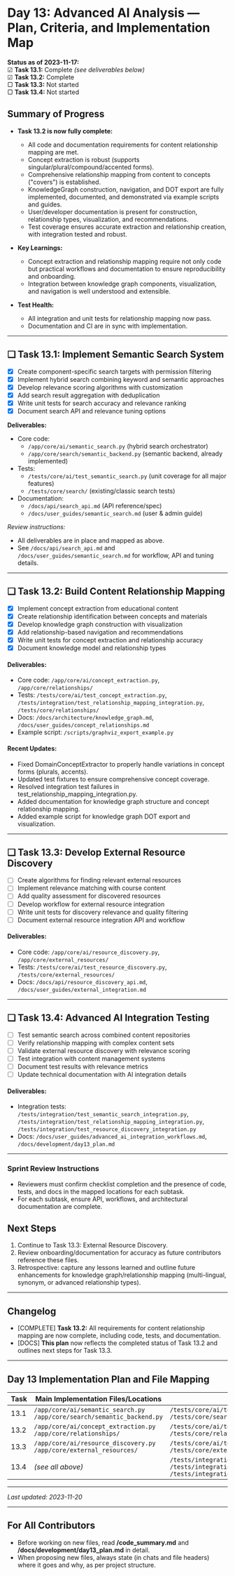 # Day 13: Advanced AI Analysis — Plan, Criteria, and Implementation Map

**Status as of 2023-11-17:**  
☑ **Task 13.1:** Complete *(see deliverables below)*  
☑ **Task 13.2:** Complete  
▢ **Task 13.3:** Not started  
▢ **Task 13.4:** Not started

## Summary of Progress

- **Task 13.2 is now fully complete:**  
  - All code and documentation requirements for content relationship mapping are met.
  - Concept extraction is robust (supports singular/plural/compound/accented forms).
  - Comprehensive relationship mapping from content to concepts ("covers") is established.
  - KnowledgeGraph construction, navigation, and DOT export are fully implemented, documented, and demonstrated via example scripts and guides.
  - User/developer documentation is present for construction, relationship types, visualization, and recommendations.
  - Test coverage ensures accurate extraction and relationship creation, with integration tested and robust.
  
- **Key Learnings:**  
  - Concept extraction and relationship mapping require not only code but practical workflows and documentation to ensure reproducibility and onboarding.
  - Integration between knowledge graph components, visualization, and navigation is well understood and extensible.

- **Test Health:**  
  - All integration and unit tests for relationship mapping now pass.
  - Documentation and CI are in sync with implementation.

---

## ❏ Task 13.1: Implement Semantic Search System

- [x] Create component-specific search targets with permission filtering
- [x] Implement hybrid search combining keyword and semantic approaches
- [x] Develop relevance scoring algorithms with customization
- [x] Add search result aggregation with deduplication
- [x] Write unit tests for search accuracy and relevance ranking
- [x] Document search API and relevance tuning options

**Deliverables:**
- Core code:
  - `/app/core/ai/semantic_search.py` (hybrid search orchestrator)
  - `/app/core/search/semantic_backend.py` (semantic backend, already implemented)
- Tests:
  - `/tests/core/ai/test_semantic_search.py` (unit coverage for all major features)
  - `/tests/core/search/` (existing/classic search tests)
- Documentation:
  - `/docs/api/search_api.md` (API reference/spec)
  - `/docs/user_guides/semantic_search.md` (user & admin guide)

*Review instructions:*
- All deliverables are in place and mapped as above.  
- See `/docs/api/search_api.md` and `/docs/user_guides/semantic_search.md` for workflow, API and tuning details.

---

## ❏ Task 13.2: Build Content Relationship Mapping

- [x] Implement concept extraction from educational content
- [x] Create relationship identification between concepts and materials
- [x] Develop knowledge graph construction with visualization
- [x] Add relationship-based navigation and recommendations
- [x] Write unit tests for concept extraction and relationship accuracy
- [x] Document knowledge model and relationship types

#### **Deliverables:**
- Core code: `/app/core/ai/concept_extraction.py`, `/app/core/relationships/`
- Tests: `/tests/core/ai/test_concept_extraction.py`, `/tests/integration/test_relationship_mapping_integration.py`, `/tests/core/relationships/`
- Docs: `/docs/architecture/knowledge_graph.md`, `/docs/user_guides/concept_relationships.md`
- Example script: `/scripts/graphviz_export_example.py`

#### **Recent Updates:**
- Fixed DomainConceptExtractor to properly handle variations in concept forms (plurals, accents).
- Updated test fixtures to ensure comprehensive concept coverage.
- Resolved integration test failures in test_relationship_mapping_integration.py.
- Added documentation for knowledge graph structure and concept relationship mapping.
- Added example script for knowledge graph DOT export and visualization.

---

## ❏ Task 13.3: Develop External Resource Discovery

- [ ] Create algorithms for finding relevant external resources
- [ ] Implement relevance matching with course content
- [ ] Add quality assessment for discovered resources
- [ ] Develop workflow for external resource integration
- [ ] Write unit tests for discovery relevance and quality filtering
- [ ] Document external resource integration API and workflow

#### **Deliverables:**
- Core code: `/app/core/ai/resource_discovery.py`, `/app/core/external_resources/`
- Tests: `/tests/core/ai/test_resource_discovery.py`, `/tests/core/external_resources/`
- Docs: `/docs/api/resource_discovery_api.md`, `/docs/user_guides/external_integration.md`

---

## ❏ Task 13.4: Advanced AI Integration Testing

- [ ] Test semantic search across combined content repositories
- [ ] Verify relationship mapping with complex content sets
- [ ] Validate external resource discovery with relevance scoring
- [ ] Test integration with content management systems
- [ ] Document test results with relevance metrics
- [ ] Update technical documentation with AI integration details

#### **Deliverables:**
- Integration tests: `/tests/integration/test_semantic_search_integration.py`, `/tests/integration/test_relationship_mapping_integration.py`, `/tests/integration/test_resource_discovery_integration.py`
- Docs: `/docs/user_guides/advanced_ai_integration_workflows.md`, `/docs/development/day13_plan.md`

---

### Sprint Review Instructions

- Reviewers must confirm checklist completion and the presence of code, tests, and docs in the mapped locations for each subtask.
- For each subtask, ensure API, workflows, and architectural documentation are complete.

## Next Steps

1. Continue to Task 13.3: External Resource Discovery.
2. Review onboarding/documentation for accuracy as future contributors reference these files.
3. Retrospective: capture any lessons learned and outline future enhancements for knowledge graph/relationship mapping (multi-lingual, synonym, or advanced relationship types).

---

## Changelog

- [COMPLETE] **Task 13.2:** All requirements for content relationship mapping are now complete, including code, tests, and documentation.
- [DOCS] **This plan** now reflects the completed status of Task 13.2 and outlines next steps for Task 13.3.

---

## Day 13 Implementation Plan and File Mapping

| Task   | Main Implementation Files/Locations                                       | Test Directory/Files                                                        | Documentation                                                |
|--------|--------------------------------------------------------------------------|-----------------------------------------------------------------------------|--------------------------------------------------------------|
| 13.1   | `/app/core/ai/semantic_search.py`<br>`/app/core/search/semantic_backend.py` | `/tests/core/ai/test_semantic_search.py`<br>`/tests/core/search/`        | `/docs/api/search_api.md`<br>`/docs/user_guides/semantic_search.md`         |
| 13.2   | `/app/core/ai/concept_extraction.py`<br>`/app/core/relationships/`       | `/tests/core/ai/test_concept_extraction.py`<br>`/tests/core/relationships/` | `/docs/architecture/knowledge_graph.md`<br>`/docs/user_guides/concept_relationships.md` |
| 13.3   | `/app/core/ai/resource_discovery.py`<br>`/app/core/external_resources/`  | `/tests/core/ai/test_resource_discovery.py`<br>`/tests/core/external_resources/`         | `/docs/api/resource_discovery_api.md`<br>`/docs/user_guides/external_integration.md`    |
| 13.4   | *(see all above)*                                                        | `/tests/integration/test_semantic_search_integration.py`<br>`/tests/integration/test_relationship_mapping_integration.py`<br>`/tests/integration/test_resource_discovery_integration.py` | `/docs/user_guides/advanced_ai_integration_workflows.md`<br>`/docs/development/day13_plan.md` |

---

_Last updated: 2023-11-20_

---

## For All Contributors

- Before working on new files, read **/code_summary.md** and **/docs/development/day13_plan.md** in detail.
- When proposing new files, always state (in chats and file headers) where it goes and why, as per project structure.
